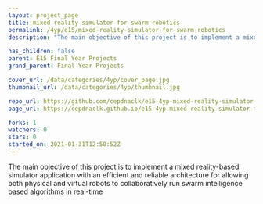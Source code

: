 ```yaml
---
layout: project_page
title: mixed reality simulator for swarm robotics
permalink: /4yp/e15/mixed-reality-simulator-for-swarm-robotics
description: "The main objective of this project is to implement a mixed reality-based simulator application with an efficient and reliable architecture for allowing both physical and virtual robots to collaboratively run swarm intelligence based algorithms in real-time"

has_children: false
parent: E15 Final Year Projects
grand_parent: Final Year Projects

cover_url: /data/categories/4yp/cover_page.jpg
thumbnail_url: /data/categories/4yp/thumbnail.jpg

repo_url: https://github.com/cepdnaclk/e15-4yp-mixed-reality-simulator-for-swarm-robotics
page_url: https://cepdnaclk.github.io/e15-4yp-mixed-reality-simulator-for-swarm-robotics

forks: 1
watchers: 0
stars: 0
started_on: 2021-01-31T12:50:52Z
---
```

The main objective of this project is to implement a mixed reality-based simulator application with an efficient and reliable architecture for allowing both physical and virtual robots to collaboratively run swarm intelligence based algorithms in real-time

